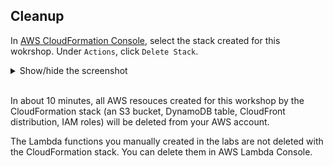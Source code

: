 ## Cleanup

In [AWS CloudFormation Console](https://console.aws.amazon.com/cloudformation/home?region=us-east-1), select the stack created for this wokrshop. Under `Actions`, click `Delete Stack`.

<details><summary>Show/hide the screenshot</summary>
  
<kbd>![x](./img/01-cleanup-delete-stack.png)</kbd>
</details></br>

In about 10 minutes, all AWS resouces created for this workshop by the CloudFormation stack (an S3 bucket, DynamoDB table, CloudFront distribution, IAM roles) will be deleted from your AWS account.

The Lambda functions you manually created in the labs are not deleted with the CloudFormation stack. You can delete them in AWS Lambda Console.
